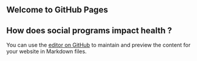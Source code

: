 ## Welcome to GitHub Pages
## How does social programs impact health ?

You can use the [editor on GitHub](https://github.com/hugo2410/datastory/edit/gh-pages/index.md) to maintain and preview the content for your website in Markdown files.